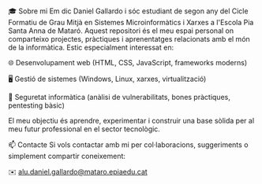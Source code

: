 🎓 Sobre mi
Em dic Daniel Gallardo i sóc estudiant de segon any del Cicle Formatiu de Grau Mitjà en Sistemes Microinformàtics i Xarxes a l'Escola Pia Santa Anna de Mataró.
Aquest repositori és el meu espai personal on comparteixo projectes, pràctiques i aprenentatges relacionats amb el món de la informàtica. Estic especialment interessat en:

🌐 Desenvolupament web (HTML, CSS, JavaScript, frameworks moderns)

🖥️ Gestió de sistemes (Windows, Linux, xarxes, virtualització)

🔐 Seguretat informàtica (anàlisi de vulnerabilitats, bones pràctiques, pentesting bàsic)

El meu objectiu és aprendre, experimentar i construir una base sòlida per al meu futur professional en el sector tecnològic.

📫 Contacte
Si vols contactar amb mi per col·laboracions, suggeriments o simplement compartir coneixement:

✉️ alu.daniel.gallardo@mataro.epiaedu.cat
